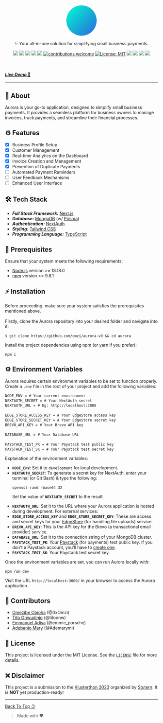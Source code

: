 <p align="center" id="top">
	<img height="100px" src="public/images/logo.png" alt="Aurora Logo">
	<p align="center">✨ Your all-in-one solution for simplifying small business payments.</p>
</p>

<div align="center">

![](https://img.shields.io/github/stars/omzi/aurora-v0.svg?color=ff0)
![](https://img.shields.io/github/forks/omzi/aurora-v0.svg?color=ff0)
![](https://img.shields.io/github/languages/top/omzi/aurora-v0?color=222FE6)
![](https://img.shields.io/github/languages/code-size/omzi/aurora-v0?color=222FE6)
![](https://img.shields.io/github/issues/omzi/aurora-v0.svg)
[![contributions welcome](https://img.shields.io/badge/contributions-welcome-brightgreen.svg?color=222FE6)](https://github.com/omzi/aurora-v0/issues)
[![License: MIT](https://img.shields.io/badge/License-MIT-blue.svg?color=222FE6)](https://opensource.org/licenses/MIT)
![](https://img.shields.io/twitter/follow/0xOmzi.svg?style=social&label=@0xOmzi)
![](https://img.shields.io/twitter/follow/titoonw.svg?style=social&label=@titoonw)
![](https://img.shields.io/twitter/follow/bohemiancode-x.svg?style=social&label=@bohemiancode-x)
![](https://img.shields.io/twitter/follow/Ademarymi.svg?style=social&label=@Ademarymi)

</div>

<br>
<h4><a href="https://aurora-v0.vercel.app/"><i>Live Demo</i> 🚀</a></h4>

---

## 📜 **About**

Aurora is your go-to application, designed to simplify small business payments. It provides a seamless platform for business owners to manage invoices, track payments, and streamline their financial processes.

## ⚙️ **Features**

- [x] Business Profile Setup
- [x] Customer Management
- [x] Real-time Analytics on the Dashboard
- [x] Invoice Creation and Management
- [x] Prevention of Duplicate Payments
- [ ] Automated Payment Reminders
- [ ] User Feedback Mechanisms
- [ ] Enhanced User Interface

## 🛠 **Tech Stack**

- **_Full Stack Framework:_** [Next.js](https://nextjs.org/)
- **_Database:_** [MongoDB](https://www.mongodb.com/) (w/ [Prisma](https://www.prisma.io/))
- **_Authentication:_** [NextAuth](https://next-auth.js.org/)
- **_Styling:_** [Tailwind CSS](https://tailwindcss.com/)
- **_Programming Language:_** [TypeScript](https://www.typescriptlang.org/)

## 🚩 **Prerequisites**

Ensure that your system meets the following requirements:

- [Node.js](https://nodejs.org/) version >= 18.18.0
- [npm](https://www.npmjs.com/) version >= 9.8.1

## ⚡ **Installation**

Before proceeding, make sure your system satisfies the prerequisites mentioned above. <br><br>
Firstly, clone the Aurora repository into your desired folder and navigate into it:

```shell
$ git clone https://github.com/omzi/aurora-v0 && cd aurora
```

Install the project dependencies using npm (or yarn if you prefer):

```shell
npm i
```

## ⚙ **Environment Variables**

Aurora requires certain environment variables to be set to function properly. Create a `.env` file in the root of your project and add the following variables:

```shell
NODE_ENV = # Your current environment
NEXTAUTH_SECRET = # Your NextAuth secret
NEXTAUTH_URL = # Eg: http://localhost:3000

EDGE_STORE_ACCESS_KEY = # Your EdgeStore access key
EDGE_STORE_SECRET_KEY = # Your EdgeStore secret key
BREVO_API_KEY = # Your Brevo API key

DATABASE_URL = # Your Database URL

PAYSTACK_TEST_PK = # Your Paystack test public key
PAYSTACK_TEST_SK = # Your Paystack test secret key
```

Explanation of the environment variables:

- **`NODE_ENV`**: Set it to `development` for local development.
- **`NEXTAUTH_SECRET`**: To generate a secret key for NextAuth, enter your terminal (or Git Bash) & type the following:
<ul>

```shell
openssl rand -base64 32
```

Set the value of **`NEXTAUTH_SECRET`** to the result.

</ul>

- **`NEXTAUTH_URL`**: Set it to the URL where your Aurora application is hosted during development.
  For external services:
- **`EDGE_STORE_ACCESS_KEY`** and **`EDGE_STORE_SECRET_KEY`**: These are access and secret keys for your [EdgeStore](https://edgestore.dev/) (for handling file uploads) service.
- **`BREVO_API_KEY`**: This is the API key for the Brevo (a transactional email provider) service.
- **`DATABASE_URL`**: Set it to the connection string of your MongoDB cluster.
- **`PAYSTACK_TEST_PK`**: Your [Paystack](https://paystack.com/) (for payments) test public key. If you don't a Paystack account, you'll have to [create one](https://dashboard.paystack.com/#/signup).
- **`PAYSTACK_TEST_SK`**: Your Paystack test secret key.

Once the environment variables are set, you can run Aurora locally with:

```shell
npm run dev
```

Visit the URL `http://localhost:3000/` in your browser to access the Aurora application.

## 👥 **Contributors**

- [Omezibe Obioha](https://github.com/omzi/) (@0xOmzi)
- [Tito Onwudinjo](https://github.com/titoonw/) (@titoonw)
- [Emmanuel Adisa](https://github.com/bohemiancode-x/) (@emmie_porsche)
- [Adebanjo Mary](https://github.com/Kaempy/) (@Ademarymi)

## 📄 **License**

This project is licensed under the MIT License. See the [`LICENSE`](./LICENSE) file for more details.

## ❌ **Disclaimer**

This project is a submission to the [Klusterthon 2023](https://www.kluster.africa/klusterthon/) organized by [Stutern](https://www.stutern.com/). It is **NOT** yet production-ready!

---

[Back To Top ↺](#top)

> Made with &#9829;

